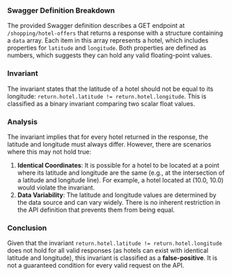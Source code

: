 ### Swagger Definition Breakdown
The provided Swagger definition describes a GET endpoint at `/shopping/hotel-offers` that returns a response with a structure containing a `data` array. Each item in this array represents a hotel, which includes properties for `latitude` and `longitude`. Both properties are defined as numbers, which suggests they can hold any valid floating-point values.

### Invariant
The invariant states that the latitude of a hotel should not be equal to its longitude: `return.hotel.latitude != return.hotel.longitude`. This is classified as a binary invariant comparing two scalar float values.

### Analysis
The invariant implies that for every hotel returned in the response, the latitude and longitude must always differ. However, there are scenarios where this may not hold true:
1. **Identical Coordinates**: It is possible for a hotel to be located at a point where its latitude and longitude are the same (e.g., at the intersection of a latitude and longitude line). For example, a hotel located at (10.0, 10.0) would violate the invariant.
2. **Data Variability**: The latitude and longitude values are determined by the data source and can vary widely. There is no inherent restriction in the API definition that prevents them from being equal.

### Conclusion
Given that the invariant `return.hotel.latitude != return.hotel.longitude` does not hold for all valid responses (as hotels can exist with identical latitude and longitude), this invariant is classified as a **false-positive**. It is not a guaranteed condition for every valid request on the API.

